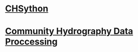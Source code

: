 # [CHSython](https://github.com/HydroPanadas/CHSython)

# [Community Hydrography Data Proccessing](https://github.com/HydroPanadas/Datalogger_Processing_V1.1)
